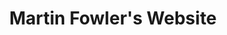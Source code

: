 ---
key: mfcom_azure
title: Martin Fowler's Website
description: Content from martinfowler.com

source: https://martinfowler.com
path: mfcom_openai.kb
provider: openai
sample_question: "We're about to start a legacy migration, what should we consider?"
---